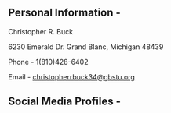 ## Personal Information - 
Christopher R. Buck 

6230 Emerald Dr. 
Grand Blanc, Michigan 48439

Phone - 1(810)428-6402 

Email - christopherrbuck34@gbstu.org

## Social Media Profiles - 


<!--
**crbuck18/crbuck18** is a ✨ _special_ ✨ repository because its `README.md` (this file) appears on your GitHub profile.

Here are some ideas to get you started:

- 🔭 I’m currently working on ... graduating highschool and gettigb accepted into college. 
- 🌱 I’m currently learning ... junior at Grand Blanc High School. Taking classes usch as AP Macroeconmics, AP Computer Science P, Forensics 1/2, and other typical junior year classes.
- 👯 I’m looking to collaborate on ... I currently collaborate/work at my neighborhood pool during the summer. 
- 🤔 I’m looking for help with ... graduating with my best potential to getting accpeted into where I want to go to. 
- 💬 Ask me about ... school and my future academic plans. 
- 📫 How to reach me: ... Email: christopherrbuck34@gbstu.org / Phone: 1(810)428-6402. 
- 😄 Pronouns: ... He/Him
- ⚡ Fun fact: ...
-->
